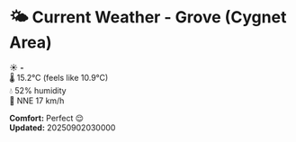 # 🌤️ Current Weather - Grove (Cygnet Area)

☀️ **-**  
🌡️ 15.2°C (feels like 10.9°C)  
💧 52% humidity  
💨 NNE 17 km/h  

**Comfort:** Perfect 😌  
**Updated:** 20250902030000
